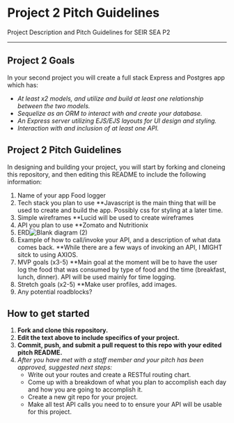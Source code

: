 # Project 2 Pitch Guidelines
Project Description and Pitch Guidelines for SEIR SEA P2

---
## Project 2 Goals

In your second project you will create a full stack Express and Postgres app which has:
- *At least x2 models, and utilize and build at least one relationship between the two models.*
- *Sequelize as an ORM to interact with and create your database.*
- *An Express server utilizing EJS/EJS layouts for UI design and styling.*
- *Interaction with and inclusion of at least one API.*

## Project 2 Pitch Guidelines

In designing and building your project, you will start by forking and cloneing this repository, and then editing this README to include the following information: 
1. Name of your app
Food logger
2. Tech stack you plan to use
**Javascript is the main thing that will be used to create and build the app. Possibly css for styling at a later time.
3. Simple wireframes
**Lucid will be used to create wireframes
5. API you plan to use
**Zomato and Nutritionix
6. ERD![Blank diagram (2)](https://user-images.githubusercontent.com/91762173/141539960-2518f3c0-bdb1-43bd-80fa-77234a3c928e.jpeg)
7. Example of how to call/invoke your API, and a description of what data comes back.
**While there are a few ways of invoking an API, I MIGHT sitck to using AXIOS.
8. MVP goals (x3-5)
**Main goal at the moment will be to have the user log the food that was consumed by type of food and the time (breakfast, lunch, dinner). API will be used mainly for time logging.
9. Stretch goals (x2-5)
**Make user profiles, add images.
10. Any potential roadblocks?

## How to get started
1. **Fork and clone this repository.**
2. **Edit the text above to include specifics of your project.**
3. **Commit, push, and submit a pull request to this repo with your edited pitch README.**
4. *After you have met with a staff member and your pitch has been approved, suggested next steps:*
      * Write out your routes and create a RESTful routing chart.
      * Come up with a breakdown of what you plan to accomplish each day and how you are going to accomplish it.
      * Create a new git repo for your project. 
      * Make all test API calls you need to to ensure your API will be usable for this project. 
      





